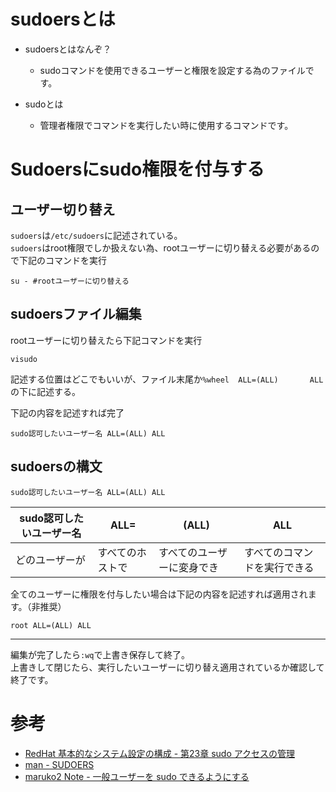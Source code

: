 # sudoersとは

- sudoersとはなんぞ？
  - sudoコマンドを使用できるユーザーと権限を設定する為のファイルです。

- sudoとは
  - 管理者権限でコマンドを実行したい時に使用するコマンドです。

# Sudoersにsudo権限を付与する

## ユーザー切り替え
`sudoers`は`/etc/sudoers`に記述されている。<br>
`sudoers`はroot権限でしか扱えない為、rootユーザーに切り替える必要があるので下記のコマンドを実行<br>
```
su - #rootユーザーに切り替える
```

## sudoersファイル編集

rootユーザーに切り替えたら下記コマンドを実行<br>
```
visudo
```
記述する位置はどこでもいいが、ファイル末尾か`%wheel  ALL=(ALL)       ALL`の下に記述する。<br>

下記の内容を記述すれば完了
```
sudo認可したいユーザー名 ALL=(ALL) ALL
```

## sudoersの構文

```
sudo認可したいユーザー名 ALL=(ALL) ALL
```
|sudo認可したいユーザー名 |ALL= |(ALL) |ALL|
|---|---|---|---|
|どのユーザーが|すべてのホストで|すべてのユーザーに変身でき|すべてのコマンドを実行できる|

全てのユーザーに権限を付与したい場合は下記の内容を記述すれば適用されます。（非推奨）<br>

```
root ALL=(ALL) ALL
```

---

編集が完了したら`:wq`で上書き保存して終了。<br>
上書きして閉じたら、実行したいユーザーに切り替え適用されているか確認して終了です。

# 参考
- [RedHat 基本的なシステム設定の構成 - 第23章 sudo アクセスの管理](https://access.redhat.com/documentation/ja-jp/red_hat_enterprise_linux/8/html/configuring_basic_system_settings/managing-sudo-access_configuring-basic-system-settings)
- [man - SUDOERS](https://linuxjm.osdn.jp/html/sudo/man5/sudoers.5.html)
- [maruko2 Note - 一般ユーザーを sudo できるようにする](http://www.maruko2.com/mw/%E4%B8%80%E8%88%AC%E3%83%A6%E3%83%BC%E3%82%B6%E3%83%BC%E3%82%92_sudo_%E3%81%A7%E3%81%8D%E3%82%8B%E3%82%88%E3%81%86%E3%81%AB%E3%81%99%E3%82%8B)
